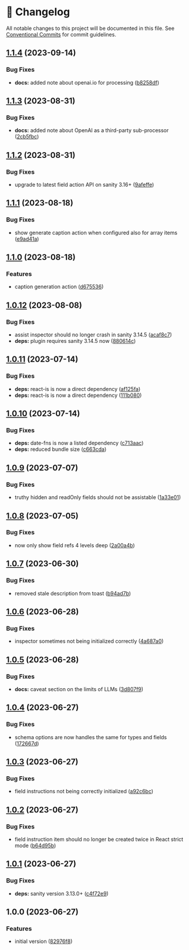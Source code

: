 <!-- markdownlint-disable --><!-- textlint-disable -->

# 📓 Changelog

All notable changes to this project will be documented in this file. See
[Conventional Commits](https://conventionalcommits.org) for commit guidelines.

## [1.1.4](https://github.com/sanity-io/assist/compare/v1.1.3...v1.1.4) (2023-09-14)

### Bug Fixes

- **docs:** added note about openai.io for processing ([b8258df](https://github.com/sanity-io/assist/commit/b8258df2df02dc023bded238efc5bb54995a564b))

## [1.1.3](https://github.com/sanity-io/assist/compare/v1.1.2...v1.1.3) (2023-08-31)

### Bug Fixes

- **docs:** added note about OpenAI as a third-party sub-processor ([2cb5fbc](https://github.com/sanity-io/assist/commit/2cb5fbcdc8f6d9494058b0147e5ebc106abee5c9))

## [1.1.2](https://github.com/sanity-io/assist/compare/v1.1.1...v1.1.2) (2023-08-31)

### Bug Fixes

- upgrade to latest field action API on sanity 3.16+ ([9afeffe](https://github.com/sanity-io/assist/commit/9afeffe384bfff2242e5ea9a83d02992ed5851ab))

## [1.1.1](https://github.com/sanity-io/assist/compare/v1.1.0...v1.1.1) (2023-08-18)

### Bug Fixes

- show generate caption action when configured also for array items ([e9ad41a](https://github.com/sanity-io/assist/commit/e9ad41a55bb107fc7905937575d64f6d259c217c))

## [1.1.0](https://github.com/sanity-io/assist/compare/v1.0.12...v1.1.0) (2023-08-18)

### Features

- caption generation action ([d675536](https://github.com/sanity-io/assist/commit/d67553611c148233c325018e4c75df5c120e6d1a))

## [1.0.12](https://github.com/sanity-io/assist/compare/v1.0.11...v1.0.12) (2023-08-08)

### Bug Fixes

- assist inspector should no longer crash in sanity 3.14.5 ([acaf8c7](https://github.com/sanity-io/assist/commit/acaf8c75dd90ccbbd9a86beffc580295b07f79a8))
- **deps:** plugin requires sanity 3.14.5 now ([880614c](https://github.com/sanity-io/assist/commit/880614c4b84c6082f06122f8baadda314ef9f442))

## [1.0.11](https://github.com/sanity-io/assist/compare/v1.0.10...v1.0.11) (2023-07-14)

### Bug Fixes

- **deps:** react-is is now a direct dependency ([af125fa](https://github.com/sanity-io/assist/commit/af125fa91796422510fefb1a9751a7cb3769f2ff))
- **deps:** react-is is now a direct dependency ([111b080](https://github.com/sanity-io/assist/commit/111b080d57b410da550d57ed0b29394d2eda4e81))

## [1.0.10](https://github.com/sanity-io/assist/compare/v1.0.9...v1.0.10) (2023-07-14)

### Bug Fixes

- **deps:** date-fns is now a listed dependency ([c713aac](https://github.com/sanity-io/assist/commit/c713aacb6a75aad03e5368e824784820ef3989b3))
- **deps:** reduced bundle size ([c663cda](https://github.com/sanity-io/assist/commit/c663cda230e0c18b4b388bac9a4f8422bb292d6f))

## [1.0.9](https://github.com/sanity-io/assist/compare/v1.0.8...v1.0.9) (2023-07-07)

### Bug Fixes

- truthy hidden and readOnly fields should not be assistable ([1a33e01](https://github.com/sanity-io/assist/commit/1a33e01b604f997f24eeb11fc1984ed13da05c4e))

## [1.0.8](https://github.com/sanity-io/assist/compare/v1.0.7...v1.0.8) (2023-07-05)

### Bug Fixes

- now only show field refs 4 levels deep ([2a00a4b](https://github.com/sanity-io/assist/commit/2a00a4b66703b51ab18d8045ed07d62e44723c4f))

## [1.0.7](https://github.com/sanity-io/assist/compare/v1.0.6...v1.0.7) (2023-06-30)

### Bug Fixes

- removed stale description from toast ([b94ad7b](https://github.com/sanity-io/assist/commit/b94ad7b9576372187dc9c9fb34d67a1574f0a07e))

## [1.0.6](https://github.com/sanity-io/assist/compare/v1.0.5...v1.0.6) (2023-06-28)

### Bug Fixes

- inspector sometimes not being initialized correctly ([4a687a0](https://github.com/sanity-io/assist/commit/4a687a00f733d292740b2f98019480a658007563))

## [1.0.5](https://github.com/sanity-io/assist/compare/v1.0.4...v1.0.5) (2023-06-28)

### Bug Fixes

- **docs:** caveat section on the limits of LLMs ([3d807f9](https://github.com/sanity-io/assist/commit/3d807f9d06373dd4c6da1bee15842eb6851a4ef0))

## [1.0.4](https://github.com/sanity-io/assist/compare/v1.0.3...v1.0.4) (2023-06-27)

### Bug Fixes

- schema options are now handles the same for types and fields ([172667d](https://github.com/sanity-io/assist/commit/172667d5dc74bc4d3a2ac27005d61cbeaff8f73a))

## [1.0.3](https://github.com/sanity-io/assist/compare/v1.0.2...v1.0.3) (2023-06-27)

### Bug Fixes

- field instructions not being correctly initialized ([a92c6bc](https://github.com/sanity-io/assist/commit/a92c6bcc417ac4e15e6d8b63b83bac47c4718603))

## [1.0.2](https://github.com/sanity-io/assist/compare/v1.0.1...v1.0.2) (2023-06-27)

### Bug Fixes

- field instruction item should no longer be created twice in React strict mode ([b64d95b](https://github.com/sanity-io/assist/commit/b64d95bb1de406def510306f586f2da7aeced70e))

## [1.0.1](https://github.com/sanity-io/assist/compare/v1.0.0...v1.0.1) (2023-06-27)

### Bug Fixes

- **deps:** sanity version 3.13.0+ ([c4f72e9](https://github.com/sanity-io/assist/commit/c4f72e98a8fabbd8a67869fd82e9eafc22eebf71))

## 1.0.0 (2023-06-27)

### Features

- initial version ([82976f8](https://github.com/sanity-io/assist/commit/82976f8ee664cd205ae29aa765e231a7b857be41))

